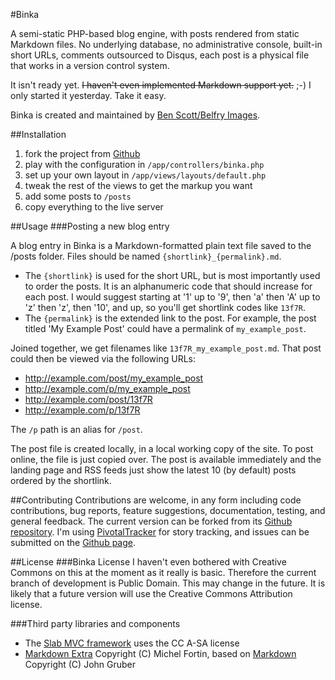 #Binka

A semi-static PHP-based blog engine, with posts rendered from static Markdown files. No underlying database, no administrative console, built-in short URLs, comments outsourced to Disqus, each post is a physical file that works in a version control system.

It isn't ready yet. <strike>I haven't even implemented Markdown support yet.</strike> ;-) I only started it yesterday. Take it easy.

Binka is created and maintained by [Ben Scott/Belfry Images][5].


##Installation

1. fork the project from [Github][1]
2. play with the configuration in `/app/controllers/binka.php`
3. set up your own layout in `/app/views/layouts/default.php`
4. tweak the rest of the views to get the markup you want
5. add some posts to `/posts`
6. copy everything to the live server


##Usage
###Posting a new blog entry

A blog entry in Binka is a Markdown-formatted plain text file saved to the /posts folder. Files should be named `{shortlink}_{permalink}.md`.

- The `{shortlink}` is used for the short URL, but is most importantly used to order the posts. It is an alphanumeric code that should increase for each post. I would suggest starting at '1' up to '9', then 'a' then 'A' up to 'z' then 'z', then '10', and up, so you'll get shortlink codes like `13f7R`.
- The `{permalink}` is the extended link to the post. For example, the post titled 'My Example Post' could have a permalink of `my_example_post`.

Joined together, we get filenames like `13f7R_my_example_post.md`. That post could then be viewed via the following URLs:

- http://example.com/post/my_example_post
- http://example.com/p/my_example_post
- http://example.com/post/13f7R
- http://example.com/p/13f7R

The `/p` path is an alias for `/post`.

The post file is created locally, in a local working copy of the site. To post online, the file is just copied over. The post is available immediately and the landing page and RSS feeds just show the latest 10 (by default) posts ordered by the shortlink.


##Contributing
Contributions are welcome, in any form including code contributions, bug reports, feature suggestions, documentation, testing, and general feedback. The current version can be forked from its [Github repository][1]. I'm using [PivotalTracker][2] for story tracking, and issues can be submitted on the [Github page][4].


##License
###Binka License
I haven't even bothered with Creative Commons on this at the moment as it really is basic. Therefore the current branch of development is Public Domain. This may change in the future. It is likely that a future version will use the Creative Commons Attribution license.

###Third party libraries and components
- The [Slab MVC framework][3] uses the CC A-SA license
- [Markdown Extra][6] Copyright (C) Michel Fortin, based on [Markdown][7] Copyright (C) John Gruber




[1]: https://github.com/belfryimages/Binka
[2]: https://www.pivotaltracker.com/projects/150295
[3]: https://github.com/belfryimages/Slab
[4]: https://github.com/belfryimages/Binka/issues
[5]: http://blog.belfryimages.com.au
[6]: http://michelf.com/projects/php-markdown/
[7]: http://daringfireball.net/projects/markdown/